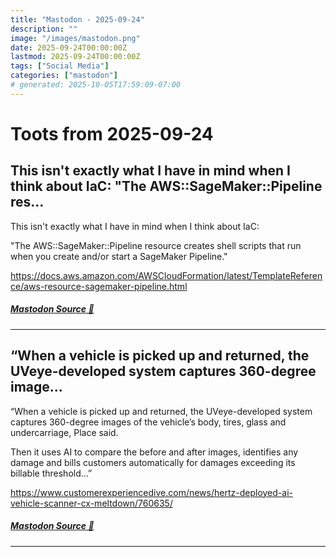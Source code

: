 ```yaml
---
title: "Mastodon - 2025-09-24"
description: ""
image: "/images/mastodon.png"
date: 2025-09-24T00:00:00Z
lastmod: 2025-09-24T00:00:00Z
tags: ["Social Media"]
categories: ["mastodon"]
# generated: 2025-10-05T17:59:09-07:00
---
```


# Toots from 2025-09-24

## This isn't exactly what I have in mind when I think about IaC:  "The AWS::SageMaker::Pipeline res...

This isn't exactly what I have in mind when I think about IaC:

"The AWS::SageMaker::Pipeline resource creates shell scripts that run when you create and/or start a SageMaker Pipeline."

<https://docs.aws.amazon.com/AWSCloudFormation/latest/TemplateReference/aws-resource-sagemaker-pipeline.html>

##### [Mastodon Source 🐘](https://hachyderm.io/@mweagle/115261750084423534)

---

## “When a vehicle is picked up and returned, the UVeye-developed system captures 360-degree image...

“When a vehicle is picked up and returned, the UVeye-developed system captures 360-degree images of the vehicle’s body, tires, glass and undercarriage, Place said.

Then it uses AI to compare the before and after images, identifies any damage and bills customers automatically for damages exceeding its billable threshold…”

<https://www.customerexperiencedive.com/news/hertz-deployed-ai-vehicle-scanner-cx-meltdown/760635/>

##### [Mastodon Source 🐘](https://hachyderm.io/@mweagle/115259832610494173)

---

